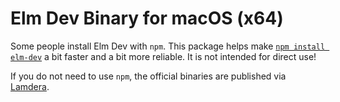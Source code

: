 # Elm Dev Binary for macOS (x64)

Some people install Elm Dev with `npm`. This package helps make [`npm install elm-dev`](https://www.npmjs.com/package/elm-dev) a bit faster and a bit more reliable. It is not intended for direct use!

If you do not need to use `npm`, the official binaries are published via [Lamdera](https://static.lamdera.com/bin/elm-dev/).
